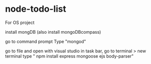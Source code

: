 # node-todo-list
 For OS project

install mongDB (also install mongoDBcompass)

go to command prompt
Type "mongod"

go to file and open with visual studio
in task bar, go to terminal > new terminal 
type " npm install express mongoose ejs body-parser"
